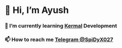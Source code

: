 # 👋 Hi, I’m Ayush

### 🌱 I’m currently learning [**Kermal**](https://github.com/ImSpiDy/Nexus-Xtreme-Kernel) Development      
 
### 📫 How to reach me **[Telegram @SpiDyX027](https://t.me/SpiDyX027)**
